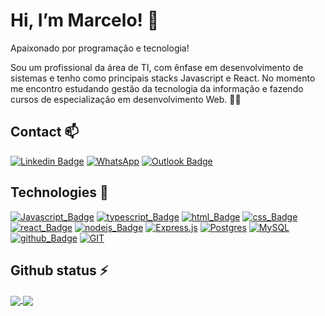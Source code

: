 # Hi, I’m Marcelo! 👋<br/>

Apaixonado por programação e tecnologia!

Sou um profissional da área de TI, com ênfase em desenvolvimento de sistemas e tenho como principais stacks Javascript e React. No momento me encontro estudando gestão da tecnologia da informação e fazendo cursos de especialização em desenvolvimento Web. 👨‍🎓
<br/>

## Contact 📫

[![Linkedin Badge](https://img.shields.io/badge/-LinkedIn-blue?style=flat-square&logo=Linkedin&logoColor=white)](https://www.linkedin.com/in/marcelogomes90/) [![WhatsApp](https://img.shields.io/badge/WhatsApp-25D366?style=flat-square&logo=whatsapp&logoColor=white)](https://api.whatsapp.com/send?phone=5581998066509) [![Outlook Badge](https://img.shields.io/badge/Microsoft_Outlook-0078D4?style=flat-square&logo=microsoft-outlook&logoColor=white)](mailto:marcelo.sobrinho@outlook.com) 

## Technologies 🚀

[![Javascript_Badge](https://img.shields.io/badge/JavaScript-323330?style=flat-square&logo=javascript&logoColor=F7DF1E)](https://developer.mozilla.org/pt-BR/docs/Web/JavaScript) [![typescript_Badge](https://img.shields.io/badge/TypeScript-007ACC?style=flat-square&logo=typescript&logoColor=white)](https://www.typescriptlang.org/docs/) [![html_Badge](https://img.shields.io/badge/HTML5-E34F26?style=flat-square&logo=html5&logoColor=white)](https://developer.mozilla.org/pt-BR/docs/Web/HTML) [![css_Badge](https://img.shields.io/badge/CSS3-1572B6?style=flat-square&logo=css3&logoColor=white)](https://developer.mozilla.org/pt-BR/docs/Web/CSS) [![react_Badge](https://img.shields.io/badge/React-20232A?style=flat-square&logo=react&logoColor=61DAFB)](https://pt-br.reactjs.org/docs/getting-started.html) [![nodejs_Badge](https://img.shields.io/badge/Node.js-339933?style=flat-square&logo=nodedotjs&logoColor=white)](https://nodejs.org/pt-br/docs/) [![Express.js](https://img.shields.io/badge/express.js-%23404d59.svg?style=flat-square&logo=express&logoColor=%2361DAFB)](https://expressjs.com/pt-br/) [![Postgres](https://img.shields.io/badge/postgres-%23316192.svg?style=flat-square&logo=postgresql&logoColor=white)](https://www.postgresql.org/) [![MySQL](https://img.shields.io/badge/mysql-%2300f.svg?style=flat-square&logo=mysql&logoColor=white)](https://www.mysql.com/) [![github_Badge](https://img.shields.io/badge/GitHub-100000?style=flat-square&logo=github&logoColor=white)](https://github.com/marcelogomes90) [![GIT](https://img.shields.io/badge/GIT-E44C30?style=flat-square&logo=git&logoColor=white)](https://git-scm.com/docs/git/pt_BR)<br/>

## Github status ⚡

<a href="https://github.com/anuraghazra/github-readme-stats">
  <img align="center" src="https://github-readme-stats.vercel.app/api?username=marcelogomes90&theme=nord&show_icons=true&hide_border=true" />
</a>
<a href="https://github.com/anuraghazra/convoychat">
  <img align="center" src="https://github-readme-stats.vercel.app/api/top-langs/?username=marcelogomes90&layout=compact&theme=nord&show_icons=true&hide_border=true" />
</a>

